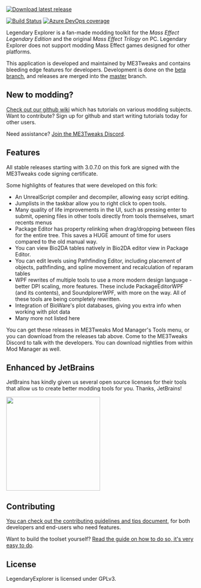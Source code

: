 [![Download latest release](https://user-images.githubusercontent.com/8151477/124207604-d99edb80-dab3-11eb-9411-f71b499b254a.png)](https://github.com/ME3Tweaks/LegendaryExplorer/releases/latest)

[![Build Status](https://dev.azure.com/ME3Tweaks/ME3Explorer/_apis/build/status/ME3Tweaks.ME3Explorer?branchName=Beta)](https://dev.azure.com/ME3Tweaks/ME3Explorer/_build/latest?definitionId=2&branchName=Beta)
[![Azure DevOps coverage](https://img.shields.io/azure-devops/coverage/ME3Tweaks/ME3Explorer/2)](https://dev.azure.com/ME3Tweaks/ME3Explorer/_build?definitionId=2)

Legendary Explorer is a fan-made modding toolkit for the _Mass Effect Legendary Edition_ and the original _Mass Effect Trilogy_ on PC. Legendary Explorer does not support modding Mass Effect games designed for other platforms.

This application is developed and maintained by ME3Tweaks and contains bleeding edge features for developers. Development is done on the [beta branch](https://github.com/ME3Tweaks/LegendaryExplorer/tree/Beta), and releases are merged into the [master](https://github.com/ME3Tweaks/LegendaryExplorer/tree/master) branch.

## New to modding?
[Check out our github wiki](https://github.com/ME3Tweaks/LegendaryExplorer/wiki) which has tutorials on various modding subjects. Want to contribute? Sign up for github and start writing tutorials today for other users.

Need assistance? [Join the ME3Tweaks Discord](https://discord.gg/s8HA6dc).

## Features
All stable releases starting with 3.0.7.0 on this fork are signed with the ME3Tweaks code signing certificate.

Some highlights of features that were developed on this fork:
 - An UnrealScript compiler and decompiler, allowing easy script editing.
 - Jumplists in the taskbar allow you to right click to open tools.
 - Many quality of life improvements in the UI, such as pressing enter to submit, opening files in other tools directly from tools themselves, smart recents menus
 - Package Editor has property relinking when drag/dropping between files for the entire tree. This saves a HUGE amount of time for users compared to the old manual way.
 - You can view Bio2DA tables natively in Bio2DA editor view in Package Editor.
 - You can edit levels using Pathfinding Editor, including placement of objects, pathfinding, and spline movement and recalculation of reparam tables
 - WPF rewrites of multiple tools to use a more modern design language - better DPI scaling, more features. These include PackageEditorWPF (and its contents), and SoundplorerWPF, with more on the way. All of these tools are being completely rewritten.
 - Integration of BioWare's plot databases, giving you extra info when working with plot data
 - Many more not listed here
  
You can get these releases in ME3Tweaks Mod Manager's Tools menu, or you can download from the releases tab above. Come to the ME3Tweaks Discord to talk with the developers. You can download nightlies from within Mod Manager as well.

## Enhanced by JetBrains
JetBrains has kindly given us several open source licenses for their tools that allow us to create better modding tools for you. Thanks, JetBrains!

[<img src="https://raw.githubusercontent.com/ME3Tweaks/LegendaryExplorer/resources/jetbrains-variant-4.png" height="250"/>](https://jetbrains.com)

## Contributing
[You can check out the contributing guidelines and tips document](https://github.com/ME3Tweaks/LegendaryExplorer/blob/Beta/CONTRIBUTING.md), for both developers and end-users who need features.

Want to build the toolset yourself? [Read the guide on how to do so, it's very easy to do](https://github.com/ME3Tweaks/LegendaryExplorer/wiki/How-to-build-the-toolset-from-source).

## License
LegendaryExplorer is licensed under GPLv3.
